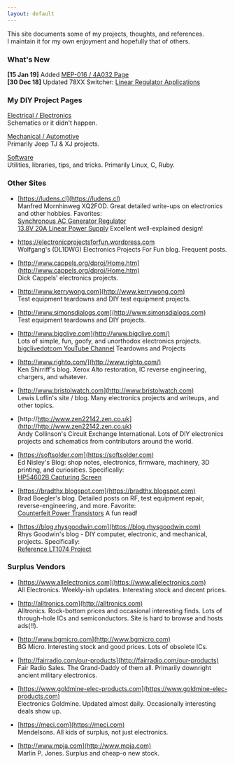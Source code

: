 ```yaml
---
layout: default
---
```

This site documents some of my projects, thoughts, and references.  
I maintain it for my own enjoyment and hopefully that of others.

### What's New
**[15 Jan 19]** Added [MEP-016 / 4A032 Page](/pages/mechanical/MEP-016/index.md)<br>
**[30 Dec 18]** Updated 78XX Switcher: [Linear Regulator Applications](/pages/electronics/linear-reg-circuits.md)  

### My DIY Project Pages
[Electrical / Electronics](./pages/electronics/index.md)<br/>
Schematics or it didn't happen.<br/>

[Mechanical / Automotive](./pages/mechanical/index.md)<br/>
Primarily Jeep TJ & XJ projects.<br/>

[Software](./pages/software/index.md)<br/>
Utilities, libraries, tips, and tricks. Primarily Linux, C, Ruby.<br/>

### Other Sites
* [https://ludens.cl](https://ludens.cl)<br/>
Manfred Mornhinweg XQ2FOD. Great detailed write-ups on electronics and other hobbies. Favorites:<br/>
[Synchronous AC Generator Regulator](https://ludens.cl/Electron/AVR/AVR.html)<br/>
[13.8V 20A Linear Power Supply](https://ludens.cl/Electron/Ps20/Ps20.html) Excellent well-explained design!

* https://electronicprojectsforfun.wordpress.com<br/>
Wolfgang's (DL1DWG) Electronics Projects For Fun blog. Frequent posts.

* [http://www.cappels.org/dproj/Home.htm](http://www.cappels.org/dproj/Home.htm)  
  Dick Cappels' electronics projects.

* [http://www.kerrywong.com](http://www.kerrywong.com)  
  Test equipment teardowns and DIY test equipment projects.

* [http://www.simonsdialogs.com](http://www.simonsdialogs.com)  
  Test equipment teardowns and DIY projects.

* [http://www.bigclive.com](http://www.bigclive.com/)<br/>
Lots of simple, fun, goofy, and unorthodox electronics projects.  
[bigclivedotcom YouTube Channel](https://www.youtube.com/user/bigclivedotcom/videos) Teardowns and Projects

* [http://www.righto.com/](http://www.righto.com/)<br/>
Ken Shirriff's blog. Xerox Alto restoration, IC reverse engineering, chargers, and whatever.

* [http://www.bristolwatch.com](http://www.bristolwatch.com)<br/>
Lewis Loflin's site / blog. Many electronics projects and writeups, and other topics.

* [http://http://www.zen22142.zen.co.uk](http://http://www.zen22142.zen.co.uk)<br/>
Andy Collinson's Circuit Exchange International. Lots of DIY electronics projects and schematics from contributors around the world.

* [https://softsolder.com](https://softsolder.com)<br/>
Ed Nisley's Blog: shop notes, electronics, firmware, machinery, 3D printing, and curiosities. Specifically:<br/>
[HP54602B Capturing Screen](https://softsolder.com/2009/10/16/hp-54602b-oscilloscope-capturing-screen-images-therefrom)

* [https://bradthx.blogspot.com](https://bradthx.blogspot.com)<br/>
Brad Boegler's blog. Detailed posts on RF, test equipment repair, reverse-engineering, and more. Favorite:<br/>
[Counterfeit Power Transistors](https://bradthx.blogspot.com/2016/04/counterfeit-2n3055-transistors-from-ebay.html) A fun read!

* [https://blog.rhysgoodwin.com](https://blog.rhysgoodwin.com)<br/>
Rhys Goodwin's blog - DIY computer, electronic, and mechanical, projects. Specifically:<br/>
[Reference LT1074 Project](https://blog.rhysgoodwin.com/tag/lt1074)

### Surplus Vendors
* [https://www.allelectronics.com](https://www.allelectronics.com)<br/>
All Electronics. Weekly-ish updates. Interesting stock and decent prices.

* [http://alltronics.com](http://alltronics.com)<br/>
Alltronics. Rock-bottom prices and occasional interesting finds. Lots of through-hole ICs and semiconductors. Site is hard to browse and hosts ads(!!).

* [http://www.bgmicro.com](http://www.bgmicro.com)<br/>
BG Micro. Interesting stock and good prices. Lots of obsolete ICs.

* [http://fairradio.com/our-products](http://fairradio.com/our-products)<br/>
Fair Radio Sales. The Grand-Daddy of them all. Primarily downright ancient military electronics.

* [https://www.goldmine-elec-products.com](https://www.goldmine-elec-products.com)<br/>
Electronics Goldmine. Updated almost daily. Occasionally interesting deals show up.

* [https://meci.com](https://meci.com)<br/>
Mendelsons. All kids of surplus, not just electronics.

* [http://www.mpja.com](http://www.mpja.com)<br/>
Marlin P. Jones. Surplus and cheap-o new stock.
